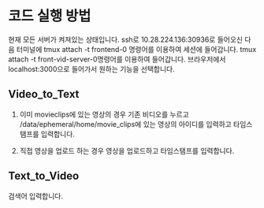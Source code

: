 # 코드 실행 방법
현재 모든 서버가 켜져있는 상태입니다.
ssh로 10.28.224.136:30936로 들어오신 다음 터미널에
tmux attach -t frontend-0 명령어를 이용하여 세션에 들어갑니다.
tmux attach -t front-vid-server-0명령어를 이용하여 들어갑니다.
브라우저에서 localhost:3000으로 들어가서 원하는 기능을 선택합니다.

## Video_to_Text
1. 이미 movieclips에 있는 영상의 경우
기존 비디오를 누르고 /data/ephemeral/home/movie_clips에 있는 영상의 아이디를 입력하고 타임스탬프를 입력합니다.

2. 직접 영상을 업로드 하는 경우
영상을 업로드하고 타임스탬프를 입력합니다.

## Text_to_Video
검색어 입력합니다.

